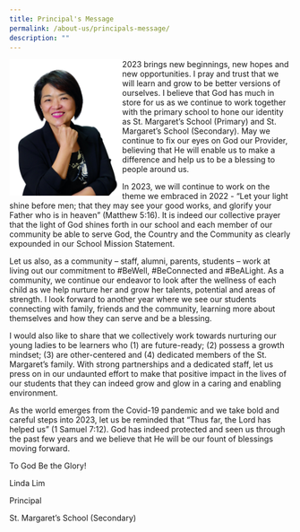 ```yaml
---
title: Principal's Message
permalink: /about-us/principals-message/
description: ""
---
```

<img src="/images/Principals%20Photo-white%202.jpg" style="width:40%" align="left">

2023 brings new beginnings, new hopes and new opportunities. I pray and trust that we will learn and grow to be better versions of ourselves. I believe that God has much in store for us as we continue to work together with the primary school to hone our identity as St. Margaret’s School (Primary) and St. Margaret’s School (Secondary). May we continue to fix our eyes on God our Provider, believing that He will enable us to make a difference and help us to be a blessing to people around us.&nbsp;

In 2023, we will continue to work on the theme we embraced in 2022 - “Let your light shine before men; that they may see your good works, and glorify your Father who is in heaven” (Matthew 5:16). It is indeed our collective prayer that the light of God shines forth in our school and each member of our community be able to serve God, the Country and the Community as clearly expounded in our School Mission Statement.&nbsp;

Let us also, as a community – staff, alumni, parents, students – work at living out our commitment to #BeWell, #BeConnected and #BeALight. As a community, we continue our endeavor to look after the wellness of each child as we help nurture her and grow her talents, potential and areas of strength. I look forward to another year where we see our students connecting with family, friends and the community, learning more about themselves and how they can serve and be a blessing.

I would also like to share that we collectively work towards nurturing our young ladies to be learners who (1) are future-ready; (2) possess a growth mindset; (3) are other-centered and (4) dedicated members of the St. Margaret’s family. With strong partnerships and a dedicated staff, let us press on in our undaunted effort to make that positive impact in the lives of our students that they can indeed grow and glow in a caring and enabling environment.&nbsp;

As the world emerges from the Covid-19 pandemic and we take bold and careful steps into 2023, let us be reminded that “Thus far, the Lord has helped us” (1 Samuel 7:12). God has indeed protected and seen us through the past few years and we believe that He will be our fount of blessings moving forward.

To God Be the Glory!&nbsp;

Linda Lim  

Principal

St. Margaret’s School (Secondary)